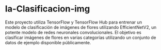 # Ia-Clasificacion-img
Este proyecto utiliza TensorFlow y TensorFlow Hub para entrenar un modelo de clasificación de imágenes de flores utilizando EfficientNetV2, un potente modelo de redes neuronales convolucionales. El objetivo es clasificar imágenes de flores en varias categorías utilizando un conjunto de datos de ejemplo disponible públicamente.
